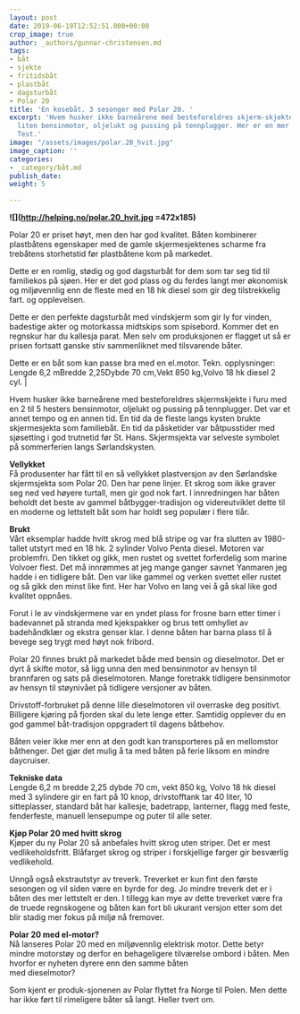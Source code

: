 ```yaml
---
layout: post
date: 2019-06-19T12:52:51.000+00:00
crop_image: true
author: _authors/gunnar-christensen.md
tags:
- båt
- sjekte
- fritidsbåt
- plastbåt
- dagsturbåt
- Polar 20
title: 'En kosebåt. 3 sesonger med Polar 20. '
excerpt: 'Hvem husker ikke barneårene med besteforeldres skjerm-skjekte i furu med
  liten bensinmotor, oljelukt og pussing på tennplugger. Her er en mer moderne versjon:
  Test.'
image: "/assets/images/polar.20_hvit.jpg"
image_caption: ''
categories:
- _category/båt.md
publish_date: 
weight: 5

---
```

**![](http://helping.no/polar.20_hvit.jpg =472x185)**

Polar 20 er priset høyt, men den har god kvalitet. Båten kombinerer plastbåtens egenskaper med de gamle skjermesjektenes scharme fra trebåtens storhetstid før plastbåtene kom på markedet.

Dette er en romlig, stødig og god dagsturbåt for dem som tar seg tid til familiekos på sjøen. Her er det god plass og du ferdes langt mer økonomisk og miljøvennlig enn de fleste med en 18 hk diesel som gir deg tilstrekkelig fart. og opplevelsen.

Dette er den perfekte dagsturbåt med vindskjerm som gir ly for vinden, badestige akter og motorkassa midtskips som spisebord. Kommer det en regnskur har du kallesja parat. Men selv om produksjonen er flagget ut så er prisen fortsatt ganske stiv sammenliknet med tilsvarende båter.

Dette er en båt som kan passe bra med en el.motor. Tekn. opplysninger: Lengde 6,2 mBredde 2,25Dybde 70 cm,Vekt 850 kg,Volvo 18 hk diesel 2 cyl. |

Hvem husker ikke barneårene med besteforeldres skjermskjekte i furu med en 2 til 5 hesters bensinmotor, oljelukt og pussing på tennplugger. Det var et annet tempo og en annen tid. En tid da de fleste langs kysten brukte skjermesjekta som familiebåt. En tid da påsketider var båtpusstider med sjøsetting i god trutnetid før St. Hans. Skjermsjekta var selveste symbolet på sommerferien langs Sørlandskysten.

**Vellykket**  
Få produsenter har fått til en så vellykket plastversjon av den Sørlandske skjermsjekta som Polar 20. Den har pene linjer. Et skrog som ikke graver seg ned ved høyere turtall, men gir god nok fart. I innredningen har båten beholdt det beste av gammel båtbygger-tradisjon og videreutviklet dette til en moderne og lettstelt båt som har holdt seg populær i flere tiår.

**Brukt**  
Vårt eksemplar hadde hvitt skrog med blå stripe og var fra slutten av 1980-tallet utstyrt med en 18 hk. 2 sylinder Volvo Penta diesel. Motoren var problemfri. Den tikket og gikk, men rustet og svettet forferdelig som marine Volvoer flest. Det må innrømmes at jeg mange ganger savnet Yanmaren jeg hadde i en tidligere båt. Den var like gammel og verken svettet eller rustet og så gikk den minst like fint. Her har Volvo en lang vei å gå skal like god kvalitet oppnåes.

Forut i le av vindskjermene var en yndet plass for frosne barn etter timer i badevannet på stranda med kjekspakker og brus tett omhyllet av badehåndklær og ekstra genser klar. I denne båten har barna plass til å bevege seg trygt med høyt nok fribord.

Polar 20 finnes brukt på markedet både med bensin og dieselmotor. Det er dyrt å skifte motor, så ligg unna den med bensinmotor av hensyn til brannfaren og sats på dieselmotoren. Mange foretrakk tidligere bensinmotor av hensyn til støynivået på tidligere versjoner av båten.

Drivstoff-forbruket på denne lille dieselmotoren vil overraske deg positivt. Billigere kjøring på fjorden skal du lete lenge etter. Samtidig opplever du en god gammel båt-tradisjon oppgradert til dagens båtbehov.

Båten veier ikke mer enn at den godt kan transporteres på en mellomstor båthenger. Det gjør det mulig å ta med båten på ferie liksom en mindre daycruiser.

**Tekniske data**  
Lengde 6,2 m bredde 2,25 dybde 70 cm, vekt 850 kg, Volvo 18 hk diesel med 3 sylindere gir en fart på 10 knop, drivstofftank tar 40 liter, 10 sitteplasser, standard båt har kallesje, badetrapp, lanterner, flagg med feste, fenderfeste, manuell lensepumpe og puter til alle seter.

**Kjøp Polar 20 med hvitt skrog**  
Kjøper du ny Polar 20 så anbefales hvitt skrog uten striper. Det er mest vedlikeholdsfritt. Blåfarget skrog og striper i forskjellige farger gir besværlig vedlikehold.

Unngå også ekstrautstyr av treverk. Treverket er kun fint den første sesongen og vil siden være en byrde for deg. Jo mindre treverk det er i båten des mer lettstelt er den. I tillegg kan mye av dette treverket være fra de truede regnskogene og båten kan fort bli ukurant versjon etter som det blir stadig mer fokus på miljø nå fremover.

**Polar 20 med el-motor?**  
Nå lanseres Polar 20 med en miljøvennlig elektrisk motor. Dette betyr mindre motorstøy og derfor en behageligere tilværelse ombord i båten. Men hvorfor er nyheten dyrere enn den samme båten  
med dieselmotor?

Som kjent er produk-sjonenen av Polar flyttet fra Norge til Polen. Men dette har ikke ført til rimeligere båter så langt. Heller tvert om.